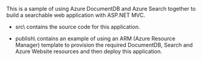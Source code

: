 This is a sample of using Azure DocumentDB and Azure Search together to build a searchable web application with ASP.NET MVC. 


- src\ 
contains the source code for this application.

- publish\ 
contains an example of using an ARM (Azure Resource Manager) template to provision the required DocumentDB, Search and Azure Website resources and then deploy this application. 